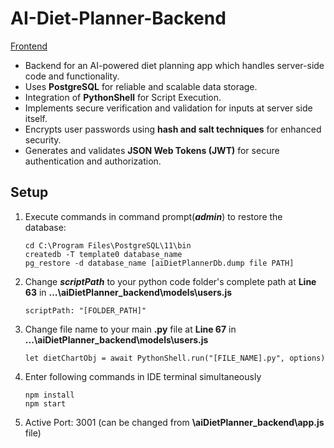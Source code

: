 # AI-Diet-Planner-Backend
[Frontend](https://github.com/RiSiNgFuRy/AI-Diet-Planner-App)
- Backend for an AI-powered diet planning app which handles server-side code and functionality.
- Uses **PostgreSQL** for reliable and scalable data storage.
- Integration of **PythonShell** for Script Execution.
- Implements secure verification and validation for inputs at server side itself.
- Encrypts user passwords using **hash and salt techniques** for enhanced security.
- Generates and validates **JSON Web Tokens (JWT)** for secure authentication and authorization.
  
## Setup
1. Execute commands in command prompt(***admin***) to restore the database:
   
   ```
   cd C:\Program Files\PostgreSQL\11\bin
   createdb -T template0 database_name
   pg_restore -d database_name [aiDietPlannerDb.dump file PATH]
   ```
3. Change ***scriptPath*** to your python code folder's complete path at **Line 63** in **...\aiDietPlanner_backend\models\users.js** 
   ```
   scriptPath: "[FOLDER_PATH]"
   ```
4. Change file name to your main **.py** file at **Line 67** in **...\aiDietPlanner_backend\models\users.js**
   ```
   let dietChartObj = await PythonShell.run("[FILE_NAME].py", options)
   ```
5. Enter following commands in IDE terminal simultaneously
   ```
   npm install
   npm start
   ```
6. Active Port: 3001 (can be changed from **\aiDietPlanner_backend\app.js** file)
